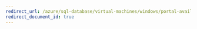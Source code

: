 ```yaml
---
redirect_url: /azure/sql-database/virtual-machines/windows/portal-availability-group-tutorial
redirect_document_id: true
---
```

